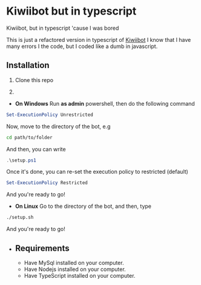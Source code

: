 # Kiwiibot but in typescript
Kiwiibot, but in typescript 'cause I was bored

This is just a refactored version in typescript of [Kiwiibot](https://github.com/Rapougnac/Kiwiibot)
I know that I have many errors I the code, but I coded like a dumb in javascript.

## Installation

1) Clone this repo

2)
- **On Windows**
Run __as admin__ powershell, then do the following command
```ps1
Set-ExecutionPolicy Unrestricted
```
Now, move to the directory of the bot, e.g
```bash
cd path/to/folder
```
And then, you can write
```ps1
.\setup.ps1
```
Once it's done, you can re-set the execution policy to restricted (default)
```ps1
Set-ExecutionPolicy Restricted
```
And you're ready to go!



- **On Linux**
Go to the directory of the bot, and then, type
```bash
./setup.sh
```
And you're ready to go!

* ## Requirements
   - Have MySql installed on your computer.
   - Have Nodejs installed on your computer.
   - Have TypeScript installed on your computer.